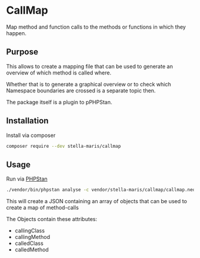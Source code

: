 # CallMap

Map method and function calls to the methods or functions in which they happen.

## Purpose

This allows to create a mapping file that can be used to generate an overview of which method is called where.

Whether that is to generate a graphical overview or to check which Namespace boundaries are crossed is a
separate topic then.

The package itself is a plugin to pPHPStan.

## Installation

Install via composer

```bash
composer require --dev stella-maris/callmap
```

## Usage

Run via [PHPStan](https://phpstan.org)

```bash
./vendor/bin/phpstan analyse -c vendor/stella-maris/callmap/callmap.neon <path/to/your/sources>
```

This will create a JSON containing an array of objects that can be used to create a map of method-calls

The Objects contain these attributes:

* callingClass
* callingMethod
* calledClass
* calledMethod
